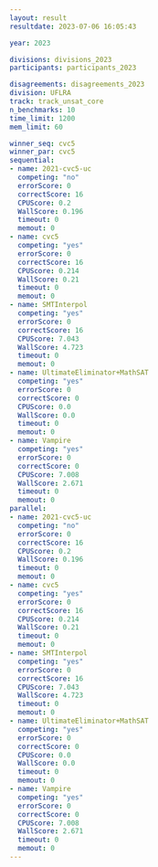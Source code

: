 ```yaml
---
layout: result
resultdate: 2023-07-06 16:05:43

year: 2023

divisions: divisions_2023
participants: participants_2023

disagreements: disagreements_2023
division: UFLRA
track: track_unsat_core
n_benchmarks: 10
time_limit: 1200
mem_limit: 60

winner_seq: cvc5
winner_par: cvc5
sequential:
- name: 2021-cvc5-uc
  competing: "no"
  errorScore: 0
  correctScore: 16
  CPUScore: 0.2
  WallScore: 0.196
  timeout: 0
  memout: 0
- name: cvc5
  competing: "yes"
  errorScore: 0
  correctScore: 16
  CPUScore: 0.214
  WallScore: 0.21
  timeout: 0
  memout: 0
- name: SMTInterpol
  competing: "yes"
  errorScore: 0
  correctScore: 16
  CPUScore: 7.043
  WallScore: 4.723
  timeout: 0
  memout: 0
- name: UltimateEliminator+MathSAT
  competing: "yes"
  errorScore: 0
  correctScore: 0
  CPUScore: 0.0
  WallScore: 0.0
  timeout: 0
  memout: 0
- name: Vampire
  competing: "yes"
  errorScore: 0
  correctScore: 0
  CPUScore: 7.008
  WallScore: 2.671
  timeout: 0
  memout: 0
parallel:
- name: 2021-cvc5-uc
  competing: "no"
  errorScore: 0
  correctScore: 16
  CPUScore: 0.2
  WallScore: 0.196
  timeout: 0
  memout: 0
- name: cvc5
  competing: "yes"
  errorScore: 0
  correctScore: 16
  CPUScore: 0.214
  WallScore: 0.21
  timeout: 0
  memout: 0
- name: SMTInterpol
  competing: "yes"
  errorScore: 0
  correctScore: 16
  CPUScore: 7.043
  WallScore: 4.723
  timeout: 0
  memout: 0
- name: UltimateEliminator+MathSAT
  competing: "yes"
  errorScore: 0
  correctScore: 0
  CPUScore: 0.0
  WallScore: 0.0
  timeout: 0
  memout: 0
- name: Vampire
  competing: "yes"
  errorScore: 0
  correctScore: 0
  CPUScore: 7.008
  WallScore: 2.671
  timeout: 0
  memout: 0
---
```

